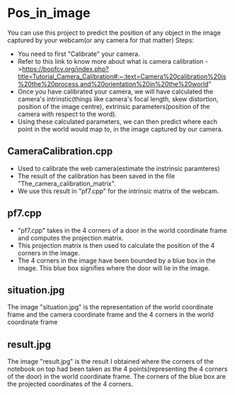 # Pos_in_image
You can use this project to predict the position of any object in the image captured by your webcam(or any camera for that matter)
Steps:
* You need to first "Calibrate" your camera. 
* Refer to this link to know more about what is camera calibration ->https://boofcv.org/index.php?title=Tutorial_Camera_Calibration#:~:text=Camera%20calibration%20is%20the%20process,and%20orientation%20in%20the%20world"
* Once you have calibrated your camera, we will have calculated the camera's intrinstic(things like camera's focal length, skew distortion, position of the image centre), extrinsic parameters(position of the camera with respect to the word). 
* Using these calculated parameters, we can then predict where each point in the world would map to, in the image captured by our camera.


## CameraCalibration.cpp
* Used to calibrate the web camera(estimate the instrinsic paramteres)
* The result of the calibration has been saved in the file "The_camera_calibration_matrix".
* We use this result in "pf7.cpp" for the intrinsic matrix of the webcam. 

## pf7.cpp
* "pf7.cpp" takes in the 4 corners of a door in the world coordinate frame and computes the projection matrix. 
* This projection matrix is then used to calculate the position of the 4 corners in the image. 
* The 4 corners in the image have been bounded by a blue box in the image. This blue box signifies where the door will lie in the image.

## situation.jpg
The image "situation.jpg" is the representation of the world coordinate frame and the camera coordinate frame and the 4 corners in the world coordinate frame

## result.jpg
The image "result.jpg" is the result I obtained where the corners of the notebook on top had been taken as the 4 points(representing the 4 corners of the door) in the world coordinate frame. The corners of the blue box are the projected coordinates of the 4 corners.
